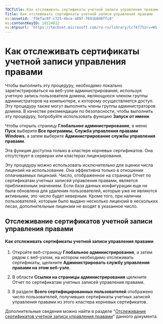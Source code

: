 ```yaml
---
TOCTitle: Как отслеживать сертификаты учетной записи управления правами
Title: Как отслеживать сертификаты учетной записи управления правами
ms:assetid: 'f9efac9f-c725-4bce-a89f-7691b0d8ffc0'
ms:contentKeyID: 18124612
ms:mtpsurl: 'https://technet.microsoft.com/ru-ru/library/Cc747752(v=WS.10)'
---
```


Как отслеживать сертификаты учетной записи управления правами
=============================================================

Чтобы выполнить эту процедуру, необходимо локально зарегистрироваться на веб-узле администрирования, используя учетную запись пользователя домена, являющуюся членом группы администраторов на компьютере, к которому осуществляется доступ. Эту процедуру также могут выполнять члены группы администраторов домена. В качестве рекомендации по безопасности, чтобы выполнить эту процедуру, попробуйте использовать функцию **Запуск от имени**.

Чтобы открыть страницу **Глобальное администрирование**, в меню **Пуск** выберите **Все программы**, **Служба управления правами Windows**, а затем выберите **Администрирование службы управления правами**.

Эта функция доступна только в кластере корневых сертификатов. Она отсутствует в серверах или кластерах лицензирования.

Эту процедуру можно использовать исключительно для оценки числа лицензий на использование. Она эффективна только в отношении оплачиваемых лицензий. Число, отображенное на странице Отчет по сертификатам учетных записей управления правами, является приближенным значением. Если база данных конфигурации еще не была обновлена для удаления пользователей, которые уже не являются активными, это число будет неверным. Кроме того, при наличии пользователей, которым было выдано несколько лицензий в нескольких лесах, дополнительные лицензии не входят в указанное число.

Отслеживание сертификатов учетной записи управления правами
-----------------------------------------------------------

#### Как отслеживать сертификаты учетной записи управления правами

1.  Откройте веб-страницу **Глобальное администрирование**, а затем рядом с веб-узлом, на котором необходимо отслеживать сертификаты, щелкните **Администрировать службу управления правами на этом веб-узле**.

2.  В области **Ссылки на страницы администрирования** щелкните Отчет по сертификатам учетных записей управления правами.

3.  В разделе **Всего сертифицированных пользователей** отображено число пользователей, получивших сертификаты учетных записей управления правами из этого кластера корневых сертификатов.

Дополнительные сведения можно найти в разделе "[Отслеживание сертификатов учетной записи управления правами](https://technet.microsoft.com/5bb0f3cf-fc44-4e60-a93f-c789d6f8a902)" данного документа.
